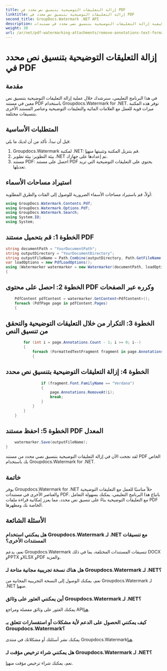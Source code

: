 ```yaml
---
title: إزالة التعليقات التوضيحية بتنسيق نص محدد في PDF
linktitle: إزالة التعليقات التوضيحية بتنسيق نص محدد في PDF
second_title: GroupDocs.Watermark .NET API
description: تعرف على كيفية إزالة التعليقات التوضيحية بتنسيق نصي محدد في مستندات PDF باستخدام Groupdocs لـ .NET.
weight: 30
url: /ar/net/pdf-watermarking-attachments/remove-annotations-text-formatting-pdf/
---
```


# إزالة التعليقات التوضيحية بتنسيق نص محدد في PDF

## مقدمة
في هذا البرنامج التعليمي، سنرشدك خلال عملية إزالة التعليقات التوضيحية بتنسيق نص معين في مستند PDF باستخدام Groupdocs.Watermark for .NET. توفر هذه المكتبة ميزات قوية للعمل مع العلامات المائية والتعليقات التوضيحية وعناصر المستند الأخرى بتنسيقات مختلفة.
## المتطلبات الأساسية
قبل أن نبدأ، تأكد من أن لديك ما يلي:
1.  Groupdocs.Watermark لمكتبة .NET: قم بتنزيل المكتبة وتثبيتها من[هنا](https://releases.groupdocs.com/Watermark/net/).
2. بيئة التطوير: بيئة تطوير .NET تم إعدادها على جهازك.
3. مستند PDF: احصل على مستند PDF يحتوي على التعليقات التوضيحية التي تريد تعديلها.

## استيراد مساحات الأسماء
أولاً، قم باستيراد مساحات الأسماء الضرورية للوصول إلى الفئات والطرق المطلوبة:
```csharp
using GroupDocs.Watermark.Contents.Pdf;
using GroupDocs.Watermark.Options.Pdf;
using GroupDocs.Watermark.Search;
using System.IO;
using System;
```
## الخطوة 1: قم بتحميل مستند PDF
```csharp
string documentPath = "YourDocumentPath";
string outputDirectory = "YourDocumentDirectory";
string outputFileName = Path.Combine(outputDirectory, Path.GetFileName(documentPath));
var loadOptions = new PdfLoadOptions();
using (Watermarker watermarker = new Watermarker(documentPath, loadOptions))
{
```
## الخطوة 2: احصل على محتوى PDF وكرره عبر الصفحات
```csharp
    PdfContent pdfContent = watermarker.GetContent<PdfContent>();
    foreach (PdfPage page in pdfContent.Pages)
    {
```
## الخطوة 3: التكرار من خلال التعليقات التوضيحية والتحقق من تنسيق النص
```csharp
        for (int i = page.Annotations.Count - 1; i >= 0; i--)
        {
            foreach (FormattedTextFragment fragment in page.Annotations[i].FormattedTextFragments)
            {
```
## الخطوة 4: إزالة التعليقات التوضيحية بتنسيق نص محدد
```csharp
                if (fragment.Font.FamilyName == "Verdana")
                {
                    page.Annotations.RemoveAt(i);
                    break;
                }
            }
        }
    }
```
## الخطوة 5: احفظ مستند PDF المعدل
```csharp
    watermarker.Save(outputFileName);
}
```
لقد نجحت الآن في إزالة التعليقات التوضيحية بتنسيق نصي محدد من مستند PDF الخاص بك باستخدام Groupdocs.Watermark for .NET.

## خاتمة
يوفر Groupdocs.Watermark for .NET حلاً مناسبًا للعمل مع التعليقات التوضيحية والعناصر الأخرى في مستندات PDF. باتباع هذا البرنامج التعليمي، يمكنك بسهولة التعامل مع التعليقات التوضيحية بناءً على تنسيق نص محدد، مما يعزز إمكانية قراءة ملفات PDF الخاصة بك ومظهرها.
## الأسئلة الشائعة
### هل يمكنني استخدام Groupdocs.Watermark لـ .NET مع تنسيقات المستندات الأخرى؟
نعم، يدعم Groupdocs.Watermark تنسيقات المستندات المختلفة، بما في ذلك DOCX وPPTX وXLSX وPDF والمزيد.
### هل هناك نسخة تجريبية مجانية متاحة لـ Groupdocs.Watermark لـ .NET؟
 نعم، يمكنك الوصول إلى النسخة التجريبية المجانية من Groupdocs.Watermark لـ .NET من[هنا](https://releases.groupdocs.com/).
### أين يمكنني العثور على وثائق Groupdocs.Watermark لـ .NET؟
 يمكنك العثور على وثائق مفصلة ومراجع API[هنا](https://tutorials.groupdocs.com/Watermark/net/).
### كيف يمكنني الحصول على الدعم لأية مشكلات أو استفسارات تتعلق بـ Groupdocs.Watermark؟
 يمكنك نشر أسئلتك أو مشكلاتك في منتدى Groupdocs.Watermark[هنا](https://forum.groupdocs.com/c/watermark/19).
### هل يمكنني شراء ترخيص مؤقت لـ Groupdocs.Watermark لـ .NET؟
 نعم، يمكنك شراء ترخيص مؤقت من[هنا](https://purchase.groupdocs.com/temporary-license/).
